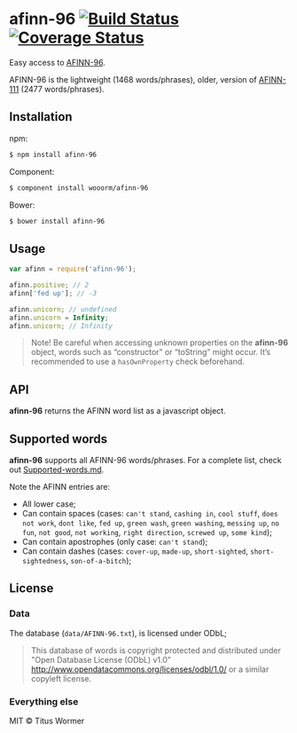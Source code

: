 # afinn-96 [![Build Status](https://travis-ci.org/wooorm/afinn-96.svg?branch=master)](https://travis-ci.org/wooorm/afinn-96) [![Coverage Status](https://img.shields.io/coveralls/wooorm/afinn-96.svg)](https://coveralls.io/r/wooorm/afinn-96?branch=master)

Easy access to [AFINN-96](http://www2.imm.dtu.dk/pubdb/views/publication_details.php?id=6010).

AFINN-96 is the lightweight (1468 words/phrases), older, version of [AFINN-111](https://github.com/wooorm/afinn-111) (2477 words/phrases).

## Installation

npm:
```sh
$ npm install afinn-96
```

Component:
```sh
$ component install wooorm/afinn-96
```

Bower:
```sh
$ bower install afinn-96
```

## Usage

```js
var afinn = require('afinn-96');

afinn.positive; // 2
afinn['fed up']; // -3

afinn.unicorn; // undefined
afinn.unicorn = Infinity;
afinn.unicorn; // Infinity
```

> Note! Be careful when accessing unknown properties on the **afinn-96** object, words such as “constructor” or “toString” might occur.
> It’s recommended to use a `hasOwnProperty` check beforehand.

## API

**afinn-96** returns the AFINN word list as a javascript object.

## Supported words

**afinn-96** supports all AFINN-96 words/phrases. For a complete list, check out [Supported-words.md](Supported-words.md).

Note the AFINN entries are:

- All lower case;
- Can contain spaces (cases: `can't stand`, `cashing in`, `cool stuff`, `does not work`, `dont like`, `fed up`, `green wash`, `green washing`, `messing up`, `no fun`, `not good`, `not working`, `right direction`, `screwed up`, `some kind`);
- Can contain apostrophes (only case: `can't stand`);
- Can contain dashes (cases: `cover-up`, `made-up`, `short-sighted`, `short-sightedness`, `son-of-a-bitch`);

## License

### Data

The database (`data/AFINN-96.txt`), is licensed under ODbL;

> This database of words is copyright protected and distributed under
> "Open Database License (ODbL) v1.0"
> http://www.opendatacommons.org/licenses/odbl/1.0/ or a similar
> copyleft license.

### Everything else

MIT © Titus Wormer

